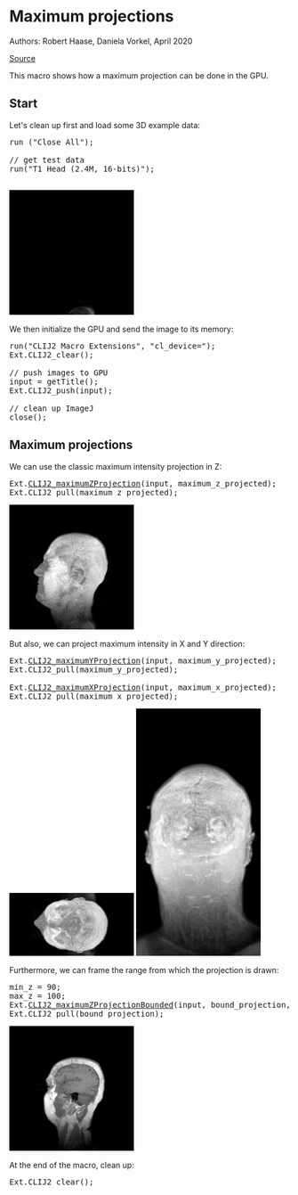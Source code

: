 

# Maximum projections
Authors: Robert Haase, Daniela Vorkel, April 2020

[Source](https://github.com/clij/clij2-docs/tree/master/src/main/macro/maximumProjection.ijm)


This macro shows how a maximum projection 
can be done in the GPU.


## Start
Let's clean up first and load some 3D example data:

<pre class="highlight">
run ("Close All");

// get test data
run("T1 Head (2.4M, 16-bits)");

</pre>
<a href="image_1588706991489.png"><img src="image_1588706991489.png" width="224" alt="t1-head.tif"/></a>

We then initialize the GPU and send the image to its memory:

<pre class="highlight">
run("CLIJ2 Macro Extensions", "cl_device=");
Ext.CLIJ2_clear();

// push images to GPU
input = getTitle();
Ext.CLIJ2_push(input);

// clean up ImageJ
close();
</pre>

## Maximum projections
We can use the classic maximum intensity projection in Z:

<pre class="highlight">
Ext.<a href="https://clij.github.io/clij2-docs/reference_maximumZProjection">CLIJ2_maximumZProjection</a>(input, maximum_z_projected);
Ext.CLIJ2_pull(maximum_z_projected);
</pre>
<a href="image_1588706991671.png"><img src="image_1588706991671.png" width="224" alt="CLIJ2_maximumZProjection_result47"/></a>

But also, we can project maximum intensity in X and Y direction:

<pre class="highlight">
Ext.<a href="https://clij.github.io/clij2-docs/reference_maximumYProjection">CLIJ2_maximumYProjection</a>(input, maximum_y_projected);
Ext.CLIJ2_pull(maximum_y_projected);

Ext.<a href="https://clij.github.io/clij2-docs/reference_maximumXProjection">CLIJ2_maximumXProjection</a>(input, maximum_x_projected);
Ext.CLIJ2_pull(maximum_x_projected);
</pre>
<a href="image_1588706991780.png"><img src="image_1588706991780.png" width="224" alt="CLIJ2_maximumYProjection_result48"/></a>
<a href="image_1588706991793.png"><img src="image_1588706991793.png" width="224" alt="CLIJ2_maximumXProjection_result49"/></a>

Furthermore, we can frame the range from which the projection is drawn:

<pre class="highlight">
min_z = 90;
max_z = 100;
Ext.<a href="https://clij.github.io/clij2-docs/reference_maximumZProjectionBounded">CLIJ2_maximumZProjectionBounded</a>(input, bound_projection, min_z, max_z);
Ext.CLIJ2_pull(bound_projection);
</pre>
<a href="image_1588706991845.png"><img src="image_1588706991845.png" width="224" alt="CLIJ2_maximumZProjectionBounded_result50"/></a>

At the end of the macro, clean up:

<pre class="highlight">
Ext.CLIJ2_clear();
</pre>




